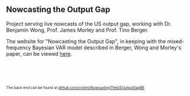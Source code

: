 ## Nowcasting the Output Gap

Project serving live nowcasts of the US output gap, working with Dr. Benjamin Wong, Prof. James Morley and Prof. Tino Berger.

The website for "Nowcasting the Output Gap", in keeping with the mixed-frequency Bayesian VAR model described in Berger, Wong and Morley's paper, can be viewed [here](https://outputgapnow.com/).

<br><br><br>


<sub><sup>The back-end can be found at [github.com/crstnn/NowcastingTheUSOutputGapBE](https://github.com/crstnn/NowcastingTheUSOutputGapBE)</sup></sub>
